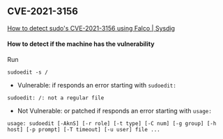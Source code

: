 
## CVE-2021-3156

[How to detect sudo's CVE\-2021\-3156 using Falco \| Sysdig](https://sysdig.com/blog/cve-2021-3156-sudo-falco/)

#### How to detect if the machine has the vulnerability
Run

```
sudoedit -s /
```

- Vulnerable: if responds an error starting with `sudoedit:`

```
sudoedit: /: not a regular file
```

- Not Vulnerable: or patched if responds an error starting with `usage:`


```
usage: sudoedit [-AknS] [-r role] [-t type] [-C num] [-g group] [-h host] [-p prompt] [-T timeout] [-u user] file ...
```
